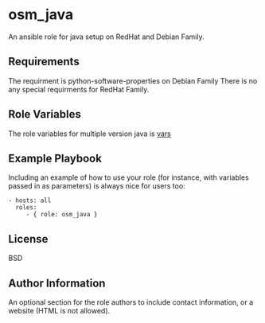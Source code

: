 osm_java
=========

An ansible role for java setup on RedHat and Debian Family.

Requirements
------------
The requirment is python-software-properties on Debian Family
There is no any special requirments for RedHat Family.

Role Variables
--------------
The role variables for multiple version java is [vars](https://github.com/opstree-ansible/osm_java/blob/master/vars/main.yml)


Example Playbook
----------------

Including an example of how to use your role (for instance, with variables passed in as parameters) is always nice for users too:

    - hosts: all
      roles:
         - { role: osm_java }

License
-------

BSD

Author Information
------------------

An optional section for the role authors to include contact information, or a website (HTML is not allowed).
